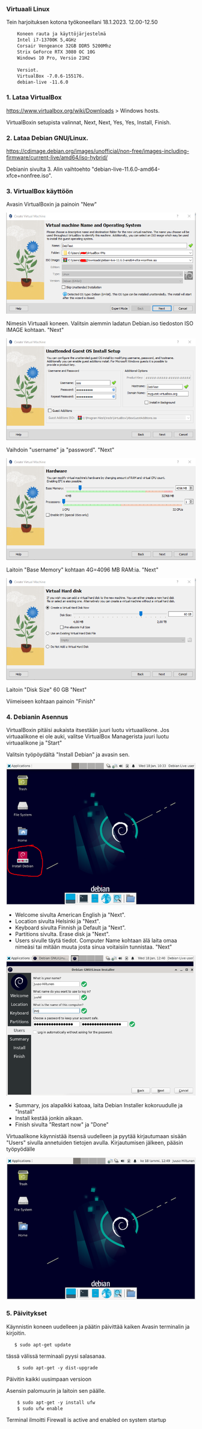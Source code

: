 ### Virtuaali Linux
Tein harjoituksen kotona työkoneellani 18.1.2023. 12.00-12.50

        Koneen rauta ja käyttöjärjestelmä
        Intel i7-13700K 5,4GHz
        Corsair Vengeance 32GB DDR5 5200Mhz
        Strix GeForce RTX 3080 OC 10G
        Windows 10 Pro, Versio 21H2
        
        Versiot. 
        VirtualBox -7.0.6-155176.
        debian-live -11.6.0
        

### 1. Lataa VirtualBox
https://www.virtualbox.org/wiki/Downloads > Windows hosts.

VirtualBoxin setupista valinnat, Next, Next, Yes, Yes, Install, Finish. 

### 2. Lataa Debian GNU/Linux.
https://cdimage.debian.org/images/unofficial/non-free/images-including-firmware/current-live/amd64/iso-hybrid/

Debianin sivulta 3. Alin vaihtoehto "debian-live-11.6.0-amd64-xfce+nonfree.iso".

### 3. VirtualBox käyttöön
Avasin VirtualBoxin ja painoin "New"

![Kuva-1](vbyks.png) 

Nimesin Virtuaali koneen. Valitsin aiemmin ladatun Debian.iso tiedoston ISO IMAGE kohtaan.
"Next"

![Kuva-2](vbkaks.png)

Vaihdoin "username" ja "password".
"Next"

![Kuva-3](vbkolme.png) 

Laitoin "Base Memory" kohtaan 4G=4096 MB RAM:ia.
"Next"

![Kuva-4](vbnelja.png)

Laitoin "Disk Size" 60 GB
"Next"

Viimeiseen kohtaan painoin "Finish"

### 4. Debianin Asennus

VirtualBoxin pitäisi aukaista itsestään juuri luotu virtuaalikone. 
Jos virtuaalikone ei ole auki, valitse VirtualBox Managerista juuri luotu virtuaalikone ja "Start"

Valitsin työpöydältä "Install Debian" ja avasin sen.

![Kuva-5](db1.png)

- Welcome sivulta American English ja "Next".
- Location sivulta Helsinki ja "Next".
- Keyboard sivulta Finnish ja Default ja "Next".
- Partitions sivulta. Erase disk ja "Next".
- Users sivulle täytä tiedot. Computer Name kohtaan älä laita omaa nimeäsi tai mitään muuta josta sinua voitaisiin tunnistaa. "Next"  

![Kuva-6](db2.png)

- Summary, jos alapalkki katoaa, laita Debian Installer kokoruudulle ja "Install"
- Install kestää jonkin aikaan. 
- Finish sivulta "Restart now" ja "Done"

Virtuaalikone käynnistää itsensä uudelleen ja pyytää kirjautumaan sisään "Users" sivulla annetuiden tietojen avulla. 
Kirjautumisen jälkeen, pääsin työpyödälle 

![Kuva-7](db3.png)

### 5. Päivitykset
Käynnistin koneen uudelleen ja päätin päivittää kaiken
Avasin terminalin ja kirjoitin.
       
       $ sudo apt-get update
       
tässä välissä terminaali pyysi salasanaa.
        
        $ sudo apt-get -y dist-upgrade
        
Päivitin kaikki uusimpaan versioon

Asensin palomuurin ja laitoin sen päälle. 
        
        $ sudo apt-get -y install ufw
        $ sudo ufw enable
        
Terminal ilmoitti Firewall is active and enabled on system startup
